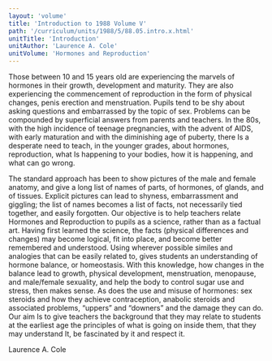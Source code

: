 ```yaml
---
layout: 'volume'
title: 'Introduction to 1988 Volume V'
path: '/curriculum/units/1988/5/88.05.intro.x.html'
unitTitle: 'Introduction'
unitAuthor: 'Laurence A. Cole'
unitVolume: 'Hormones and Reproduction'
---
```


<body>
 <p>
  Those between 10 and 15 years old are experiencing the marvels of hormones in their growth, development and maturity. They are also experiencing the commencement of reproduction in the form of physical changes, penis erection and menstruation. Pupils tend to be shy about asking questions and embarrassed by the topic of sex. Problems can be compounded by superficial answers from parents and teachers. In the 80s, with the high incidence of teenage pregnancies, with the advent of AIDS, with early maturation and with the diminishing age of puberty, there Is a desperate need to teach, in the younger grades, about hormones, reproduction, what Is happening to your bodies, how it is happening, and what can go wrong.
 </p>
 <p>
  The standard approach has been to show pictures of the male and female anatomy, and give a long list of names of parts, of hormones, of glands, and of tissues. Explicit pictures can lead to shyness, embarrassment and giggling; the list of names becomes a list of facts, not necessarily tied together, and easily forgotten. Our objective is to help teachers relate Hormones and Reproduction to pupils as a science, rather than as a factual art. Having first learned the science, the facts (physical differences and changes) may become logical, fit into place, and become better remembered and understood. Using wherever possible similes and analogies that can be easily related to, gives students an understanding of hormone balance, or homeostasis. With this knowledge, how changes in the balance lead to growth, physical development, menstruation, menopause, and male/female sexuality, and help the body to control sugar use and stress, then makes sense. As does the use and misuse of hormones: sex steroids and how they achieve contraception, anabolic steroids and associated problems, “uppers” and “downers” and the damage they can do. Our aim Is to give teachers the background that they may relate to students at the earliest age the principles of what is going on inside them, that they may understand It, be fascinated by it and respect it.
 </p>
 <p>
  Laurence A. Cole
 </p>

</body>

